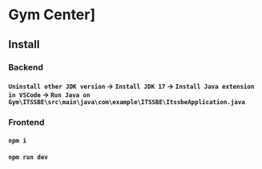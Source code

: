 # Gym Center]
## Install
### Backend 
#### `Uninstall other JDK version` ->  `Install JDK 17` -> `Install Java extension in VSCode` -> `Run Java on Gym\ITSSBE\src\main\java\com\example\ITSSBE\ItssbeApplication.java`
### Frontend
#### `npm i`
#### `npm run dev`
